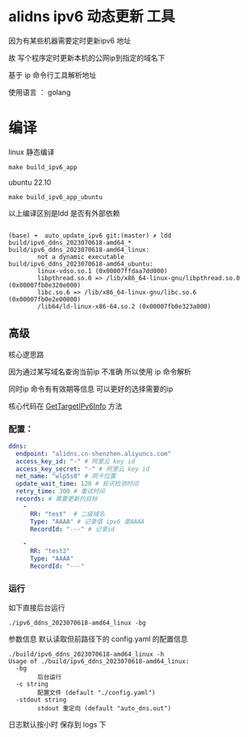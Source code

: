 # alidns ipv6 动态更新 工具


因为有某些机器需要定时更新ipv6 地址 

故 写个程序定时更新本机的公网ip到指定的域名下

基于 ip 命令行工具解析地址

使用语言 ： golang 

# 编译 


linux 静态编译

```shell
make build_ipv6_app

```

ubuntu 22.10 
```shell
make build_ipv6_app_ubuntu
```


以上编译区别是ldd 是否有外部依赖

```text

(base) ➜  auto_update_ipv6 git:(master) ✗ ldd build/ipv6_ddns_2023070618-amd64_*
build/ipv6_ddns_2023070618-amd64_linux:
        not a dynamic executable
build/ipv6_ddns_2023070618-amd64_ubuntu:
        linux-vdso.so.1 (0x00007ffdaa7dd000)
        libpthread.so.0 => /lib/x86_64-linux-gnu/libpthread.so.0 (0x00007fb0e320e000)
        libc.so.6 => /lib/x86_64-linux-gnu/libc.so.6 (0x00007fb0e2e00000)
        /lib64/ld-linux-x86-64.so.2 (0x00007fb0e323a000)
```


## 高级

核心逻思路

因为通过某写域名查询当前ip 不准确 所以使用 ip 命令解析 

同时ip 命令有有效期等信息 可以更好的选择需要的ip 

核心代码在  [GetTargetIPv6Info](tools/ipv6.go ) 方法



### 配置：

```yaml
ddns:
  endpoint: "alidns.cn-shenzhen.aliyuncs.com"
  access_key_id: "-" # 阿里云 key id
  access_key_secret: "-" # 阿里云 key id
  net_name: "wlp5s0" # 网卡位置
  update_wait_time: 120 # 轮讯检测时间
  retry_time: 300 # 重试时间
  records: # 需要更新的目标
    -
      RR: "test"  # 二级域名
      Type: "AAAA" # 记录值 ipv6 是AAAA
      RecordId: "---" # 记录id

    -
      RR: "test2"
      Type: "AAAA"
      RecordId: "---"	
```



### 运行

如下直接后台运行

```shell
./ipv6_ddns_2023070618-amd64_linux -bg 
```

参数信息 默认读取但前路径下的 config.yaml 的配置信息

```
./build/ipv6_ddns_2023070618-amd64_linux -h
Usage of ./build/ipv6_ddns_2023070618-amd64_linux:
  -bg
        后台运行
  -c string
        配置文件 (default "./config.yaml")
  -stdout string
        stdout 重定向 (default "auto_dns.out")

```

日志默认按小时 保存到 logs 下




